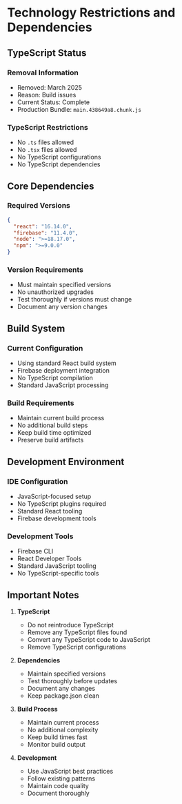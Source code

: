 # Technology Restrictions and Dependencies

## TypeScript Status

### Removal Information
- Removed: March 2025
- Reason: Build issues
- Current Status: Complete
- Production Bundle: `main.438649a8.chunk.js`

### TypeScript Restrictions
- No `.ts` files allowed
- No `.tsx` files allowed
- No TypeScript configurations
- No TypeScript dependencies

## Core Dependencies

### Required Versions
```json
{
  "react": "16.14.0",
  "firebase": "11.4.0",
  "node": ">=18.17.0",
  "npm": ">=9.0.0"
}
```

### Version Requirements
- Must maintain specified versions
- No unauthorized upgrades
- Test thoroughly if versions must change
- Document any version changes

## Build System

### Current Configuration
- Using standard React build system
- Firebase deployment integration
- No TypeScript compilation
- Standard JavaScript processing

### Build Requirements
- Maintain current build process
- No additional build steps
- Keep build time optimized
- Preserve build artifacts

## Development Environment

### IDE Configuration
- JavaScript-focused setup
- No TypeScript plugins required
- Standard React tooling
- Firebase development tools

### Development Tools
- Firebase CLI
- React Developer Tools
- Standard JavaScript tooling
- No TypeScript-specific tools

## Important Notes

1. **TypeScript**
   - Do not reintroduce TypeScript
   - Remove any TypeScript files found
   - Convert any TypeScript code to JavaScript
   - Remove TypeScript configurations

2. **Dependencies**
   - Maintain specified versions
   - Test thoroughly before updates
   - Document any changes
   - Keep package.json clean

3. **Build Process**
   - Maintain current process
   - No additional complexity
   - Keep build times fast
   - Monitor build output

4. **Development**
   - Use JavaScript best practices
   - Follow existing patterns
   - Maintain code quality
   - Document thoroughly 